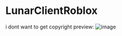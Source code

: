 # LunarClientRoblox
i dont want to get copyright
preview:
![image](https://github.com/user-attachments/assets/6ae08a47-17cb-4538-821f-6e8b09293cba)

